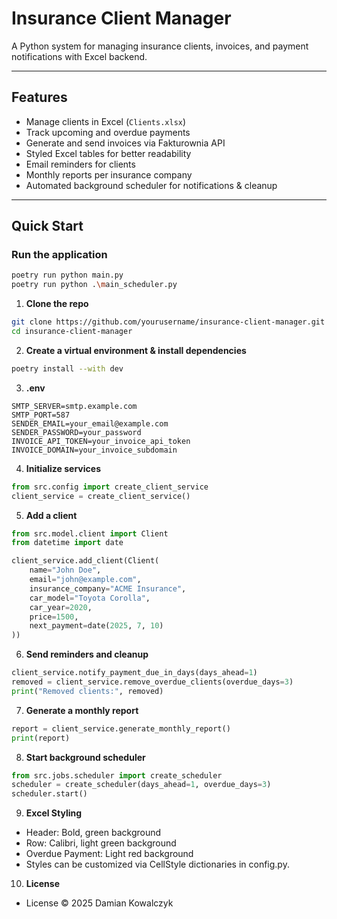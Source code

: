 # Insurance Client Manager

A Python system for managing insurance clients, invoices, and payment notifications with Excel backend.  

---

## Features

- Manage clients in Excel (`Clients.xlsx`)  
- Track upcoming and overdue payments  
- Generate and send invoices via Fakturownia API  
- Styled Excel tables for better readability  
- Email reminders for clients  
- Monthly reports per insurance company  
- Automated background scheduler for notifications & cleanup  

---

## Quick Start
### Run the application
```bash
poetry run python main.py
poetry run python .\main_scheduler.py
```
1. **Clone the repo**
```bash
git clone https://github.com/yourusername/insurance-client-manager.git
cd insurance-client-manager
```
2. **Create a virtual environment & install dependencies** 
```bash
poetry install --with dev
```
3. **.env**
```text
SMTP_SERVER=smtp.example.com
SMTP_PORT=587
SENDER_EMAIL=your_email@example.com
SENDER_PASSWORD=your_password
INVOICE_API_TOKEN=your_invoice_api_token
INVOICE_DOMAIN=your_invoice_subdomain
```
4. **Initialize services**
```python
from src.config import create_client_service
client_service = create_client_service()
```
5. **Add a client**
```python
from src.model.client import Client
from datetime import date

client_service.add_client(Client(
    name="John Doe",
    email="john@example.com",
    insurance_company="ACME Insurance",
    car_model="Toyota Corolla",
    car_year=2020,
    price=1500,
    next_payment=date(2025, 7, 10)
))
```
6. **Send reminders and cleanup**
```python
client_service.notify_payment_due_in_days(days_ahead=1)
removed = client_service.remove_overdue_clients(overdue_days=3)
print("Removed clients:", removed)
```
7. **Generate a monthly report**
```python
report = client_service.generate_monthly_report()
print(report)
```
8. **Start background scheduler**
```python
from src.jobs.scheduler import create_scheduler
scheduler = create_scheduler(days_ahead=1, overdue_days=3)
scheduler.start()
```
9. **Excel Styling**

- Header: Bold, green background
- Row: Calibri, light green background
- Overdue Payment: Light red background
- Styles can be customized via CellStyle dictionaries in config.py.

10. **License**
- License © 2025 Damian Kowalczyk